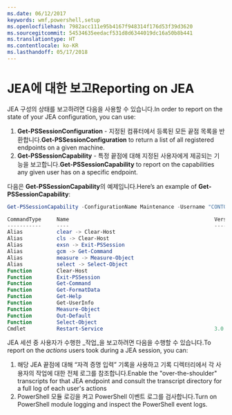 ```yaml
---
ms.date: 06/12/2017
keywords: wmf,powershell,setup
ms.openlocfilehash: 7982acc111e95b4167f948314f176d53f39d3620
ms.sourcegitcommit: 54534635eedacf531d8d6344019dc16a50b8b441
ms.translationtype: HT
ms.contentlocale: ko-KR
ms.lasthandoff: 05/17/2018
---
```

# <a name="reporting-on-jea"></a><span data-ttu-id="3cf9a-102">JEA에 대한 보고</span><span class="sxs-lookup"><span data-stu-id="3cf9a-102">Reporting on JEA</span></span>
<span data-ttu-id="3cf9a-103">JEA 구성의 상태를 보고하려면 다음을 사용할 수 있습니다.</span><span class="sxs-lookup"><span data-stu-id="3cf9a-103">In order to report on the state of your JEA configuration, you can use:</span></span>
1.  <span data-ttu-id="3cf9a-104">**Get-PSSessionConfiguration** - 지정된 컴퓨터에서 등록된 모든 끝점 목록을 반환합니다.</span><span class="sxs-lookup"><span data-stu-id="3cf9a-104">**Get-PSSessionConfiguration** to return a list of all registered endpoints on a given machine.</span></span>
2.  <span data-ttu-id="3cf9a-105">**Get-PSSessionCapability** - 특정 끝점에 대해 지정된 사용자에게 제공되는 기능을 보고합니다.</span><span class="sxs-lookup"><span data-stu-id="3cf9a-105">**Get-PSSessionCapability** to report on the capabilities any given user has on a specific endpoint.</span></span>

<span data-ttu-id="3cf9a-106">다음은 **Get-PSSessionCapability**의 예제입니다.</span><span class="sxs-lookup"><span data-stu-id="3cf9a-106">Here’s an example of **Get-PSSessionCapability**:</span></span>
```powershell
Get-PSSessionCapability -ConfigurationName Maintenance -Username "CONTOSO\JohnDoe"

CommandType     Name                                               Version    Source
-----------     ----                                               -------    ------
Alias           clear -> Clear-Host
Alias           cls -> Clear-Host
Alias           exsn -> Exit-PSSession
Alias           gcm -> Get-Command
Alias           measure -> Measure-Object
Alias           select -> Select-Object
Function        Clear-Host
Function        Exit-PSSession
Function        Get-Command
Function        Get-FormatData
Function        Get-Help
Function        Get-UserInfo
Function        Measure-Object
Function        Out-Default
Function        Select-Object
Cmdlet          Restart-Service                                    3.0.0.0 Microsof...


```

<span data-ttu-id="3cf9a-107">JEA 세션 중 사용자가 수행한 _작업_을 보고하려면 다음을 수행할 수 있습니다.</span><span class="sxs-lookup"><span data-stu-id="3cf9a-107">To report on the _actions_ users took during a JEA session, you can:</span></span>
1. <span data-ttu-id="3cf9a-108">해당 JEA 끝점에 대해 “자격 증명 입력” 기록을 사용하고 기록 디렉터리에서 각 사용자의 작업에 대한 전체 로그를 참조합니다.</span><span class="sxs-lookup"><span data-stu-id="3cf9a-108">Enable the "over-the-shoulder" transcripts for that JEA endpoint and consult the transcript directory for a full log of each user's actions</span></span>
2. <span data-ttu-id="3cf9a-109">PowerShell 모듈 로깅을 켜고 PowerShell 이벤트 로그를 검사합니다.</span><span class="sxs-lookup"><span data-stu-id="3cf9a-109">Turn on PowerShell module logging and inspect the PowerShell event logs.</span></span>
